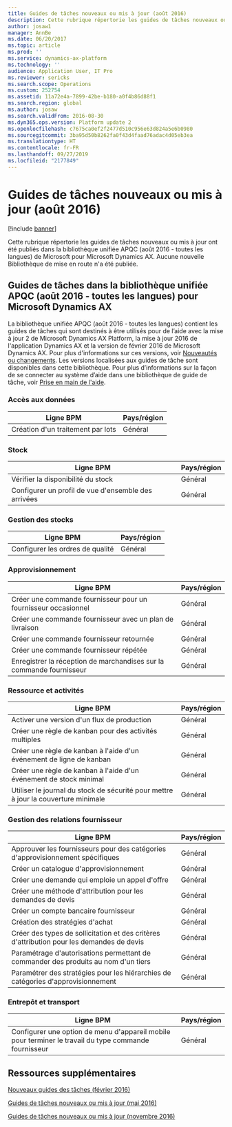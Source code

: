 ```yaml
---
title: Guides de tâches nouveaux ou mis à jour (août 2016)
description: Cette rubrique répertorie les guides de tâches nouveaux ou mis à jour ont été publiés dans la bibliothèque unifiée APQC (août 2016 - toutes les langues) de Microsoft pour Microsoft Dynamics AX. Aucune nouvelle Bibliothèque de mise en route n'a été publiée.
author: josaw1
manager: AnnBe
ms.date: 06/20/2017
ms.topic: article
ms.prod: ''
ms.service: dynamics-ax-platform
ms.technology: ''
audience: Application User, IT Pro
ms.reviewer: sericks
ms.search.scope: Operations
ms.custom: 252754
ms.assetid: 11a72e4a-7899-42be-b180-a0f4b86d88f1
ms.search.region: global
ms.author: josaw
ms.search.validFrom: 2016-08-30
ms.dyn365.ops.version: Platform update 2
ms.openlocfilehash: c7675ca0ef2f2477d510c956e63d824a5e6b0980
ms.sourcegitcommit: 3ba95d50b8262fa0f43d4faad76adac4d05eb3ea
ms.translationtype: HT
ms.contentlocale: fr-FR
ms.lasthandoff: 09/27/2019
ms.locfileid: "2177849"
---
```

# <a name="new-or-updated-task-guides-august-2016"></a>Guides de tâches nouveaux ou mis à jour (août 2016)

[!include [banner](../includes/banner.md)]

Cette rubrique répertorie les guides de tâches nouveaux ou mis à jour ont été publiés dans la bibliothèque unifiée APQC (août 2016 - toutes les langues) de Microsoft pour Microsoft Dynamics AX. Aucune nouvelle Bibliothèque de mise en route n'a été publiée.

## <a name="task-guides-in-the-august-2016---all-languages-apqc-unified-library-for-microsoft-dynamics-ax"></a>Guides de tâches dans la bibliothèque unifiée APQC (août 2016 - toutes les langues) pour Microsoft Dynamics AX

La bibliothèque unifiée APQC (août 2016 - toutes les langues) contient les guides de tâches qui sont destinés à être utilisés pour de l’aide avec la mise à jour 2 de Microsoft Dynamics AX Platform, la mise à jour 2016 de l'application Dynamics AX et la version de février 2016 de Microsoft Dynamics AX. Pour plus d'informations sur ces versions, voir [Nouveautés ou changements](whats-new-changed.md). Les versions localisées aux guides de tâche sont disponibles dans cette bibliothèque. Pour plus d’informations sur la façon de se connecter au système d’aide dans une bibliothèque de guide de tâche, voir [Prise en main de l'aide](help-overview.md).

### <a name="data-access"></a>Accès aux données

| Ligne BPM           | Pays/région |
|--------------------|----------------|
| Création d'un traitement par lots | Général         |

### <a name="inventory"></a>Stock

| Ligne BPM                                | Pays/région |
|-----------------------------------------|----------------|
| Vérifier la disponibilité du stock         | Général         |
| Configurer un profil de vue d'ensemble des arrivées | Général         |

### <a name="inventory-management"></a>Gestion des stocks

| Ligne BPM              | Pays/région |
|-----------------------|----------------|
| Configurer les ordres de qualité | Général         |

### <a name="procurement"></a>Approvisionnement

| Ligne BPM                                          | Pays/région |
|---------------------------------------------------|----------------|
| Créer une commande fournisseur pour un fournisseur occasionnel   | Général         |
| Créer une commande fournisseur avec un plan de livraison  | Général         |
| Créer une commande fournisseur retournée                    | Général         |
| Créer une commande fournisseur répétée                    | Général         |
| Enregistrer la réception de marchandises sur la commande fournisseur | Général         |

### <a name="resource-and-activities"></a>Ressource et activités

| Ligne BPM                                                | Pays/région |
|---------------------------------------------------------|----------------|
| Activer une version d'un flux de production                      | Général         |
| Créer une règle de kanban pour des activités multiples            | Général         |
| Créer une règle de kanban à l'aide d'un événement de ligne de kanban          | Général         |
| Créer une règle de kanban à l'aide d'un événement de stock minimal        | Général         |
| Utiliser le journal du stock de sécurité pour mettre à jour la couverture minimale | Général         |

### <a name="supplier-relationship-management"></a>Gestion des relations fournisseur

| Ligne BPM                                                           | Pays/région |
|--------------------------------------------------------------------|----------------|
| Approuver les fournisseurs pour des catégories d'approvisionnement spécifiques                | Général         |
| Créer un catalogue d'approvisionnement                                       | Général         |
| Créer une demande qui emploie un appel d'offre                              | Général         |
| Créer une méthode d'attribution pour les demandes de devis                                   | Général         |
| Créer un compte bancaire fournisseur                                       | Général         |
| Création des stratégies d'achat                                         | Général         |
| Créer des types de sollicitation et des critères d'attribution pour les demandes de devis            | Général         |
| Paramétrage d'autorisations permettant de commander des produits au nom d'un tiers | Général         |
| Paramétrer des stratégies pour les hiérarchies de catégories d'approvisionnement               | Général         |

### <a name="warehouse-and-transportation"></a>Entrepôt et transport

| Ligne BPM                                                                    | Pays/région |
|-----------------------------------------------------------------------------|----------------|
| Configurer une option de menu d'appareil mobile pour terminer le travail du type commande fournisseur | Général         |

## <a name="additional-resources"></a>Ressources supplémentaires

[Nouveaux guides des tâches (février 2016)](new-task-guides-available-february-2016.md)

[Guides de tâches nouveaux ou mis à jour (mai 2016)](new-updated-task-guides-available-may-2016.md)

[Guides de tâches nouveaux ou mis à jour (novembre 2016)](new-task-guides-november-2016.md)
